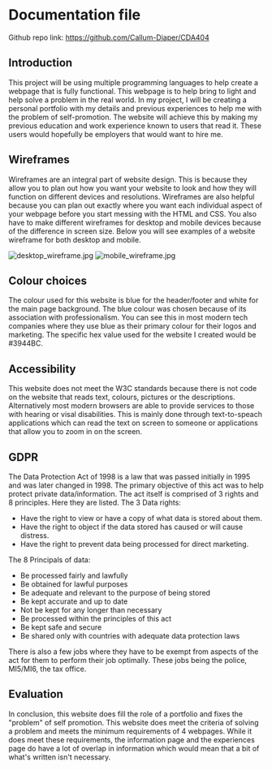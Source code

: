 # Documentation file

Github repo link: https://github.com/Callum-Diaper/CDA404

## Introduction
This project will be using multiple programming languages to help create a webpage that is fully functional. This webpage is to help bring to
light and help solve a problem in the real world. In my project, I will be creating a personal portfolio with my details and previous experiences
to help me with the problem of self-promotion. The website will achieve this by making my previous education and work experience known to 
users that read it. These users would hopefully be employers that would want to hire me.

## Wireframes
Wireframes are an integral part of website design. This is because they allow you to plan out how you want your website to look and how they
will function on different devices and resolutions. Wireframes are also helpful because you can plan out exactly where you want each individual
aspect of your webpage before you start messing with the HTML and CSS. You also have to make different wireframes for desktop and mobile devices
because of the difference in screen size. Below you will see examples of a website wireframe for both desktop and mobile.

![desktop_wireframe.jpg](/University/Web_Technologies/Assignment_website/desktop_wireframe.JPG)
![mobile_wireframe.jpg](/University/Web_Technologies/Assignment_website/mobile_wireframe.JPG)

## Colour choices
The colour used for this website is blue for the header/footer and white for the main page background. The blue colour was chosen because of its
association with professionalism. You can see this in most modern tech companies where they use blue as their primary colour for their logos
and marketing. The specific hex value used for the website I created would be #3944BC. 

## Accessibility
This website does not meet the W3C standards because there is not code on the website that reads text, colours, pictures or the descriptions.
Alternatively most modern browsers are able to provide services to those with hearing or visal disabilities. This is mainly done through
text-to-speach applications which can read the text on screen to someone or applications that allow you to zoom in on the screen.

## GDPR
The Data Protection Act of 1998 is a law that was passed initially in 1995 and was later changed in 1998. The primary objective of this act was to help
protect private data/information. The act itself is comprised of 3 rights and 8 principles. Here they are listed.
The 3 Data rights:
- Have the right to view or have a copy of what data is stored about them.
- Have the right to object if the data stored has caused or will cause distress.
- Have the right to prevent data being processed for direct marketing.

The 8 Principals of data:
- Be processed fairly and lawfully
- Be obtained for lawful purposes
- Be adequate and relevant to the purpose of being stored
- Be kept accurate and up to date
- Not be kept for any longer than necessary
- Be processed within the principles of this act
- Be kept safe and secure
- Be shared only with countries with adequate data protection laws

There is also a few jobs where they have to be exempt from aspects of the act for them to perform their job optimally. These jobs being the police, MI5/MI6, the tax office.

## Evaluation
In conclusion, this website does fill the role of a portfolio and fixes the "problem" of self promotion. This website does meet the criteria of solving a problem and meets the minimum requirements
of 4 webpages. While it does meet these requirements, the information page and the experiences page do have a lot of overlap in information which would
mean that a bit of what's written isn't necessary.
